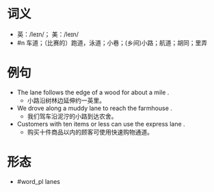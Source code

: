 # 词义
- 英：/leɪn/； 美：/leɪn/
- #n 车道；（比赛的）跑道，泳道；小巷；(乡间)小路；航道；胡同；里弄
# 例句
- The lane follows the edge of a wood for about a mile .
	- 小路沿树林边延伸约一英里。
- We drove along a muddy lane to reach the farmhouse .
	- 我们驾车沿泥泞的小路到达农舍。
- Customers with ten items or less can use the express lane .
	- 购买十件商品以内的顾客可使用快速购物通道。
# 形态
- #word_pl lanes
